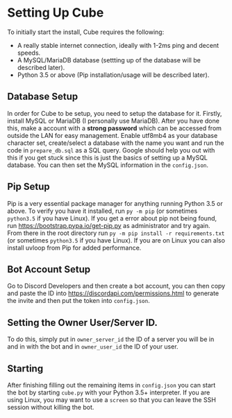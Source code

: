 # Setting Up Cube

To initially start the install, Cube requires the following:
- A really stable internet connection, ideally with 1-2ms ping and decent speeds.
- A MySQL/MariaDB database (settting up of the database will be described later).
- Python 3.5 or above (Pip installation/usage will be described later).

## Database Setup
In order for Cube to be setup, you need to setup the database for it. Firstly, install MySQL or MariaDB (I personally use MariaDB). After you have done this, make a account with a **strong password** which can be accessed from outside the LAN for easy management. Enable utf8mb4 as your database character set, create/select a database with the name you want and run the code in `prepare_db.sql` as a SQL query. Google should help you out with this if you get stuck since this is just the basics of setting up a MySQL database. You can then set the MySQL information in the `config.json`.

## Pip Setup
Pip is a very essential package manager for anything running Python 3.5 or above. To verify you have it installed, run `py -m pip` (or sometimes `python3.5` if you have Linux). If you get a error about pip not being found, run https://bootstrap.pypa.io/get-pip.py as administrator and try again. From there in the root directory run `py -m pip install -r requirements.txt` (or sometimes `python3.5` if you have Linux). If you are on Linux you can also install uvloop from Pip for added performance.

## Bot Account Setup
Go to Discord Developers and then create a bot account, you can then copy and paste the ID into https://discordapi.com/permissions.html to generate the invite and then put the token into `config.json`.

## Setting the Owner User/Server ID.
To do this, simply put in `owner_server_id` the ID of a server you will be in and in with the bot and in `owner_user_id` the ID of your user.

## Starting
After finishing filling out the remaining items in `config.json` you can start the bot by starting `cube.py` with your Python 3.5+ interpreter. If you are using Linux, you may want to use a `screen` so that you can leave the SSH session without killing the bot.

